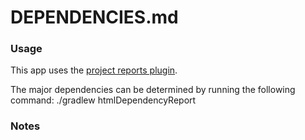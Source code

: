# DEPENDENCIES.md

### Usage

This app uses the [project reports plugin](https://docs.gradle.org/current/userguide/userguide_single.html#project_reports_plugin). 

The major dependencies can be determined by running the following command:
./gradlew htmlDependencyReport

### Notes
